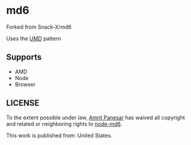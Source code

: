 # md6

Forked from Snack-X/md6

Uses the [UMD](https://github.com/umdjs/umd) pattern

## Supports

* AMD
* Node
* Browser

## LICENSE
To the extent possible under law, [Amrit Panesar](https://github.com/Neo-Desktop) has waived all copyright
and related or neighboring rights to [node-md6](https://github.com/Neo-Desktop/md6#).

This work is published from: United States.